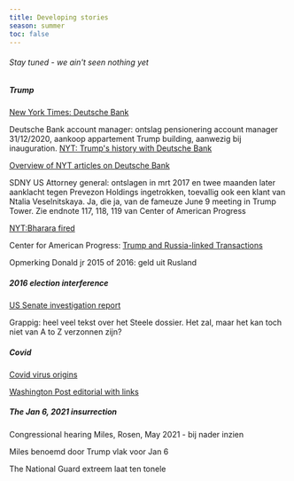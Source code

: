 ```yaml
---
title: Developing stories
season: summer
toc: false
---
```

###### Stay tuned - we ain't seen nothing yet

##### Trump
[New York Times: Deutsche Bank](https://www.nytimes.com/2020/02/04/magazine/deutsche-bank-trump.html?action=click&module=RelatedLinks&pgtype=Article)

Deutsche Bank account manager: ontslag pensionering account manager 31/12/2020, aankoop appartement Trump building, aanwezig bij inauguration. [NYT: Trump's history with Deutsche Bank](https://www.nytimes.com/2019/03/18/business/trump-deutsche-bank.html?action=click&module=RelatedCoverage&pgtype=Article&region=Footer)

[Overview of NYT articles on Deutsche Bank](https://www.nytimes.com/topic/company/deutsche-bank-ag)

SDNY US Attorney general: ontslagen in mrt 2017 en twee maanden later aanklacht tegen Prevezon Holdings ingetrokken, toevallig ook een klant van Ntalia Veselnitskaya. Ja, die ja, van de fameuze June 9 meeting in Trump Tower. Zie endnote 117, 118, 119 van Center of American Progress

[NYT:Bharara fired](https://www.nytimes.com/2017/03/11/us/politics/preet-bharara-us-attorney.html)

Center for American Progress: [Trump and Russia-linked Transactions](https://www.americanprogress.org/issues/democracy/reports/2018/12/17/464235/following-the-money/) 


Opmerking Donald jr 2015 of 2016: geld uit Rusland


##### 2016 election interference
[US Senate investigation report](https://www.intelligence.senate.gov/publications/report-select-committee-intelligence-united-states-senate-russian-active-measures)

Grappig: heel veel tekst over het Steele dossier. Het zal, maar het kan toch niet van A to Z verzonnen zijn?


##### Covid
[Covid virus origins](https://www.washingtonpost.com/nation/2021/05/14/coronavirus-covid-live-updates-us/)

[Washington Post editorial with links](https://www.washingtonpost.com/opinions/global-opinions/how-did-the-pandemic-begin-its-time-for-a-new-who-investigation/2021/04/30/e1a2e702-a9dc-11eb-8c1a-56f0cb4ff3b5_story.html)


##### The Jan 6, 2021 insurrection
Congressional hearing Miles, Rosen, May 2021 - bij nader inzien

Miles benoemd door Trump vlak voor Jan 6

The National Guard extreem laat ten tonele

